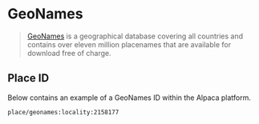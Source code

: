 [//]: # "Title: GeoNames"
[//]: # "Weight: 5"

# GeoNames

> [GeoNames](https://www.geonames.org/) is a geographical database covering all
> countries and contains over eleven million placenames that are available for
> download free of charge.

## Place ID

Below contains an example of a GeoNames ID within the Alpaca platform.

    place/geonames:locality:2158177
